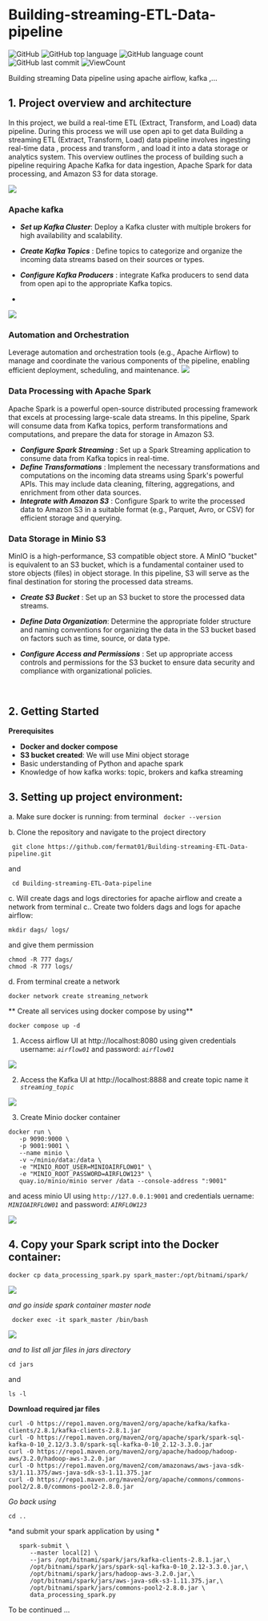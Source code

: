 # Building-streaming-ETL-Data-pipeline


![GitHub](https://img.shields.io/github/license/fermat01/Building-streaming-Data-pipeline?style=flat)
![GitHub top language](https://img.shields.io/github/languages/top/fermat01/Building-streaming-Data-pipeline?style=flat)
![GitHub language count](https://img.shields.io/github/languages/count/fermat01/Building-streaming-Data-pipeline?style=flat)
![GitHub last commit](https://img.shields.io/github/last-commit/fermat01/Building-streaming-Data-pipeline?style=flat)
![ViewCount](https://views.whatilearened.today/views/github/fermat01/Building-streaming-Data-pipeline.svg?cache=remove)




Building streaming Data pipeline using apache airflow, kafka ,...



## 1. Project overview and  architecture


In this project, we build a real-time ETL (Extract, Transform, and Load) data pipeline.  During this process we will use open api to get data Building a streaming ETL (Extract, Transform, Load) data pipeline involves ingesting real-time data , process and transform , and load it into a data storage or analytics system. This overview outlines the process of building such a pipeline requiring Apache Kafka for data ingestion, Apache Spark for data processing, and Amazon S3 for data storage. 


<img src="images/streaming-architect.gif" > 


### Apache kafka 

- ***Set up Kafka Cluster***: Deploy a Kafka cluster with multiple brokers for high availability and scalability.

- ***Create Kafka Topics*** : Define topics to categorize and organize the incoming data streams based on their sources or types.
- ***Configure Kafka Producers*** : integrate Kafka producers to send data from open api to the appropriate Kafka topics.
- 
<img src="images/DataInKafka.gif" > 

  
### Automation and Orchestration

Leverage automation and orchestration tools (e.g., Apache Airflow) to manage and coordinate the various components of the pipeline, enabling efficient deployment, scheduling, and maintenance.
<img src="images/airflow-streaming.png" > 


### Data Processing with Apache Spark

Apache Spark is a powerful open-source distributed processing framework that excels at processing large-scale data streams. In this pipeline, Spark will consume data from Kafka topics, perform transformations and computations, and prepare the data for storage in Amazon S3.

- ***Configure Spark Streaming*** : Set up a Spark Streaming application to consume data from Kafka topics in real-time.
- ***Define Transformations*** : Implement the necessary transformations and computations on the incoming data streams using Spark's powerful APIs. This may include data cleaning, filtering, aggregations, and enrichment from other data sources.
- ***Integrate with Amazon S3*** : Configure Spark to write the processed data to Amazon S3 in a suitable format (e.g., Parquet, Avro, or CSV) for efficient storage and querying.

### Data Storage in Minio S3
MinIO is a high-performance, S3 compatible object store. A MinIO "bucket" is equivalent to an S3 bucket, which is a fundamental container used to store objects (files) in object storage. In this pipeline, S3 will serve as the final destination for storing the processed data streams.

- ***Create S3 Bucket*** : Set up an S3 bucket to store the processed data streams.
- ***Define Data Organization***: Determine the appropriate folder structure and naming conventions for organizing the data in the S3 bucket based on factors such as time, source, or data type.

- ***Configure Access and Permissions*** : Set up appropriate access controls and permissions for the S3 bucket to ensure data security and compliance with organizational policies.





 <br />


## 2. Getting Started

**Prerequisites**

 - **Docker and docker compose** 
 - **S3 bucket created**: We will use Mini object storage
 -  Basic understanding of Python and apache spark
 -  Knowledge of how kafka works: topic, brokers and kafka streaming





## 3. Setting up project environment:

a. Make sure docker is running: from terminal ``` docker --version```


b. Clone the repository and navigate to the project directory


```
 git clone https://github.com/fermat01/Building-streaming-ETL-Data-pipeline.git
 ```
and 


```
 cd Building-streaming-ETL-Data-pipeline
 ```
c. Will create dags and logs directories for apache airflow and create a network from terminal
c.. Create two folders dags and logs for apache airflow:

```
mkdir dags/ logs/
```
and give them permission


```
chmod -R 777 dags/
chmod -R 777 logs/
```

d. From terminal create a network
```
docker network create streaming_network
```

** Create all services using docker compose by using**

```
docker compose up -d 

```
1.  Access airflow UI at http://localhost:8080 using given credentials username: *``` airflow01 ```* and password: *``` airflow01 ```*

<img src="images/airflow-ui.gif" > 


2.  Access the Kafka UI at http://localhost:8888 and  create topic name it   *``` streaming_topic```*
   
<img src="images/kafka-ui.gif" > 

3.  Create Minio docker container

```  
docker run \
   -p 9090:9000 \
   -p 9001:9001 \
   --name minio \
   -v ~/minio/data:/data \
   -e "MINIO_ROOT_USER=MINIOAIRFLOW01" \
   -e "MINIO_ROOT_PASSWORD=AIRFLOW123" \
   quay.io/minio/minio server /data --console-address ":9001"
```
 and acess minio  UI using ``` http://127.0.0.1:9001 ``` and credentials uername: *``` MINIOAIRFLOW01 ```* and password: *``` AIRFLOW123 ```*


 <img src="images/minio-ui.gif" > 

## 4. Copy your Spark script into the Docker container:
```
docker cp data_processing_spark.py spark_master:/opt/bitnami/spark/
```
 <img src="images/copy-spark-file-to-container.png" > 

*and go inside spark container master node*

```
 docker exec -it spark_master /bin/bash
```
 <img src="images/inside-spark-container.png" > 

*and to list all jar files in jars directory*

```
cd jars
```

and 
```
ls -l
```

 **Download required jar files**
   
   ```
curl -O https://repo1.maven.org/maven2/org/apache/kafka/kafka-clients/2.8.1/kafka-clients-2.8.1.jar
curl -O https://repo1.maven.org/maven2/org/apache/spark/spark-sql-kafka-0-10_2.12/3.3.0/spark-sql-kafka-0-10_2.12-3.3.0.jar
curl -O https://repo1.maven.org/maven2/org/apache/hadoop/hadoop-aws/3.2.0/hadoop-aws-3.2.0.jar
curl -O https://repo1.maven.org/maven2/com/amazonaws/aws-java-sdk-s3/1.11.375/aws-java-sdk-s3-1.11.375.jar
curl -O https://repo1.maven.org/maven2/org/apache/commons/commons-pool2/2.8.0/commons-pool2-2.8.0.jar

   ```

*Go back using*

 ```
 cd ..
  ```
  *and submit your spark application by using *

```
   spark-submit \
      --master local[2] \
      --jars /opt/bitnami/spark/jars/kafka-clients-2.8.1.jar,\
      /opt/bitnami/spark/jars/spark-sql-kafka-0-10_2.12-3.3.0.jar,\
      /opt/bitnami/spark/jars/hadoop-aws-3.2.0.jar,\
      /opt/bitnami/spark/jars/aws-java-sdk-s3-1.11.375.jar,\
      /opt/bitnami/spark/jars/commons-pool2-2.8.0.jar \
      data_processing_spark.py

```










To be continued ...



<!---

spark-submit \\
--master local[2] \\
--jars /opt/bitnami/spark/jars/kafka-clients-2.8.1.jar,\\
/opt/bitnami/spark/jars/spark-sql-kafka-0-10_2.12-3.3.0.jar,\\
/opt/bitnami/spark/jars/hadoop-aws-3.2.0.jar,\\
/opt/bitnami/spark/jars/aws-java-sdk-s3-1.11.375.jar,\\
/opt/bitnami/spark/jars/commons-pool2-2.8.0.jar \\
data_processing_spark.py

spark-submit \
  --master local[*] \
  --jars /opt/bitnami/spark/jars/kafka-clients-2.8.1.jar,/opt/bitnami/spark/jars/spark-sql-kafka-0-10_2.12-3.3.0.jar,/opt/bitnami/spark/jars/hadoop-aws-3.2.0.jar,/opt/bitnami/spark/jars/spark/jars/aws-java-sdk-s3-1.11.375.jar,/opt/bitnami/spark/jars/commons-pool2-2.8.0.jar\
  test.py

--->